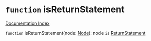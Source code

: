 # `function` isReturnStatement

[Documentation Index](../README.md)

`function` isReturnStatement(node: [Node](../interface.Node/README.md)): node `is` [ReturnStatement](../interface.ReturnStatement/README.md)